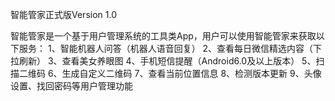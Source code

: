 智能管家正式版Version 1.0

智能管家是一个基于用户管理系统的工具类App，用户可以使用智能管家来获取以下服务：
1、智能机器人问答（机器人语音回复）
2、查看每日微信精选内容（下拉刷新）
3、查看美女养眼图
4、手机短信提醒（Android6.0及以上版本）
5、扫描二维码
6、生成自定义二维码
7、查看当前位置信息
8、检测版本更新
9、头像设置、找回密码等用户管理功能


